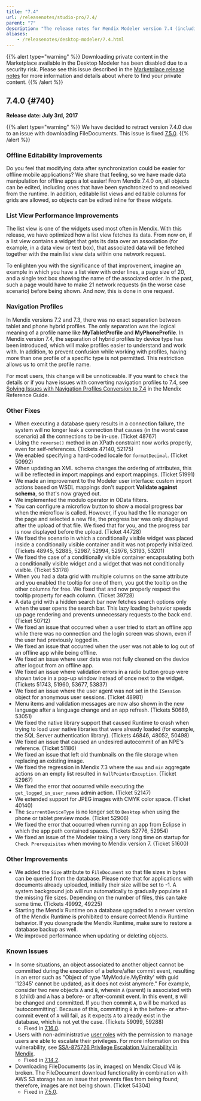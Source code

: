 ```yaml
---
title: "7.4"
url: /releasenotes/studio-pro/7.4/
parent: "7"
description: "The release notes for Mendix Modeler version 7.4 (including all patches) with details on new features, bug fixes, and known issues."
aliases:
    - /releasenotes/desktop-modeler/7.4.html
---
```


{{% alert type="warning" %}}
Downloading private content in the Marketplace available in the Desktop Modeler has been disabled due to a security risk. Please see this issue described in the [Marketplace release notes](/releasenotes/app-store/#private-fix) for more information and details about where to find your private content.
{{% /alert %}}

## 7.4.0 {#740}

**Release date: July 3rd, 2017**

{{% alert type="warning" %}}
We have decided to retract version 7.4.0 due to an issue with downloading FileDocuments. This issue is fixed [7.5.0](/releasenotes/studio-pro/7.5/#RN750).
{{% /alert %}}

### Offline Editability Improvements

Do you feel that modifying data after synchronization could be easier for offline mobile applications? We share that feeling, so we have made data manipulation for offline apps a lot easier! From Mendix 7.4.0 on, all objects can be edited, including ones that have been synchronized to and received from the runtime. In addition, editable list views and editable columns for grids are allowed, so objects can be edited inline for these widgets.

### List View Performance Improvements<a name="improvements"></a>

The list view is one of the widgets used most often in Mendix. With this release, we have optimized how a list view fetches its data. From now on, if a list view contains a widget that gets its data over an association (for example, in a data view or text box), that associated data will be fetched together with the main list view data within one network request.

To enlighten you with the significance of that improvement, imagine an example in which you have a list view with order lines, a page size of 20, and a single text box showing the name of the associated order. In the past, such a page would have to make 21 network requests (in the worse case scenario) before being shown. And now, this is done in one request.

### Navigation Profiles

In Mendix versions 7.2 and 7.3, there was no exact separation between tablet and phone hybrid profiles. The only separation was the logical meaning of a profile name like **MyTabletProfile** and **MyPhoneProfile**. In Mendix version 7.4, the separation of hybrid profiles by device type has been introduced, which will make profiles easier to understand and work with. In addition, to prevent confusion while working with profiles, having more than one profile of a specific type is not permitted. This restriction allows us to omit the profile name.

For most users, this change will be unnoticeable. If you want to check the details or if you have issues with converting navigation profiles to 7.4, see [Solving Issues with Navigation Profiles Conversion to 7.4](/refguide7/navigation-conversion-to-74/) in the Mendix Reference Guide.

### Other Fixes

* When executing a database query results in a connection failure, the system will no longer leak a connection that causes (in the worst case scenario) all the connections to be in-use. (Ticket 48767)
* Using the `reverse()` method in an XPath constraint now works properly, even for self-references. (Tickets 47140, 52175)
* We enabled specifying a hard-coded locale for `formatDecimal`. (Ticket 50992)
* When updating an XML schema changes the ordering of attributes, this will be reflected in import mappings and export mappings. (Ticket 51991)
* We made an improvement to the Modeler user interface: custom import actions based on WSDL mappings don't support **Validate against schema**, so that's now grayed out.
* We implemented the modulo operator in OData filters.
* You can configure a microflow button to show a modal progress bar when the microflow is called. However, if you had the file manager on the page and selected a new file, the progress bar was only displayed after the upload of that file. We fixed that for you, and the progress bar is now displayed before the upload. (Ticket 44728)
* We fixed the scenario in which a conditionally visible widget was placed inside a conditionally visible container and it was not properly initialized. (Tickets 48945, 52885, 52987, 52994, 52976, 53193, 53201)
* <a name="RN740"></a>We fixed the case of a conditionally visible container encapsulating both a conditionally visible widget and a widget that was not conditionally visible. (Ticket 53178)
* When you had a data grid with multiple columns on the same attribute and you enabled the tooltip for one of them, you got the tooltip on the other columns for free. We fixed that and now properly respect the tooltip property for each column. (Ticket 39728)
* A data grid with a hidden search bar now fetches search options only when the user opens the search bar. This lazy loading behavior speeds up page rendering and prevents unnecessary requests to the back end. (Ticket 50712)
* We fixed an issue that occurred when a user tried to start an offline app while there was no connection and the login screen was shown, even if the user had previously logged in.
* We fixed an issue that occurred when the user was not able to log out of an offline app while being offline.
* We fixed an issue where user data was not fully cleaned on the device after logout from an offline app.
* We fixed an issue where validation errors in a radio button group were shown twice in a pop-up window instead of once next to the widget. (Tickets 51743, 51960, 53677, 53837)
* We fixed an issue where the user agent was not set in the `ISession` object for anonymous user sessions. (Ticket 48981)
* Menu items and validation messages are now also shown in the new language after a language change and an app refresh. (Tickets 50689, 53051)
* We fixed the native library support that caused Runtime to crash when trying to load user native libraries that were already loaded (for example, the SQL Server authentication library). (Tickets 46846, 48052, 50498)
* We fixed an issue that caused an undesired autocommit of an NPE's reference. (Ticket 51186)
* We fixed an issue that left old thumbnails on the file storage when replacing an existing image.
* We fixed the regression in Mendix 7.3 where the `max` and `min` aggregate actions on an empty list resulted in `NullPointerException`. (Ticket 52967)
* We fixed the error that occurred while executing the `get_logged_in_user_names` admin action. (Ticket 52147)
* We extended support for JPEG images with CMYK color space. (Ticket 40140)
* The `$currentDeviceType` is no longer set to `Desktop` when using the phone or tablet preview mode. (Ticket 52906)
* We fixed the error that occurred when running an app from Eclipse in which the app path contained spaces. (Tickets 52776, 52954)
* We fixed an issue of the Modeler taking a very long time on startup for `Check Prerequisites` when moving to Mendix version 7. (Ticket 51600)

### Other Improvements

* We added the `Size` attribute to `FileDocument` so that file sizes in bytes can be queried from the database. Please note that for applications with documents already uploaded, initially their size will be set to -1. A system background job will run automatically to gradually populate all the missing file sizes. Depending on the number of files, this can take some time. (Tickets 49992, 49225)
* Starting the Mendix Runtime on a database upgraded to a newer version of the Mendix Runtime is prohibited to ensure correct Mendix Runtime behavior. If you downgrade the Mendix Runtime, make sure to restore a database backup as well.
* We improved performance when updating or deleting objects.

### Known Issues

* In some situations, an object associated to another object cannot be committed during the execution of a before/after commit event, resulting in an error such as "Object of type 'MyModule.MyEntity' with guid '12345' cannot be updated, as it does not exist anymore." For example, consider two new objects `A` and `B`, wherein `A` (parent) is associated with `B` (child) and `A` has a before- or after-commit event. In this event, `B` will be changed and committed. If you then commit `A`, `B` will be marked as 'autocommitting'. Because of this, committing `B` in the before- or after-commit event of `A` will fail, as it expects `A` to already exist in the database, which is not yet the case. (Tickets 59099, 59288)
	* Fixed in [7.16.0](/releasenotes/studio-pro/7.16/#59099).
* Users with non-administrative [user roles](/refguide/user-roles/) with the permission to manage users are able to escalate their privileges. For more information on this vulnerability, see [SSA-875726 Privilege Escalation Vulnerability in Mendix](https:/new.siemens.com/global/en/products/services/cert.html#SecurityPublications).
	* Fixed in [7.14.2](/releasenotes/studio-pro/7.14/#875726).
* Downloading FileDocuments (as in, images) on Mendix Cloud V4 is broken. The FileDocument download functionality in combination with AWS S3 storage has an issue that prevents files from being found; therefore, images are not being shown. (Ticket 54304)
	* Fixed in [7.5.0](/releasenotes/studio-pro/7.5/#RN750).
